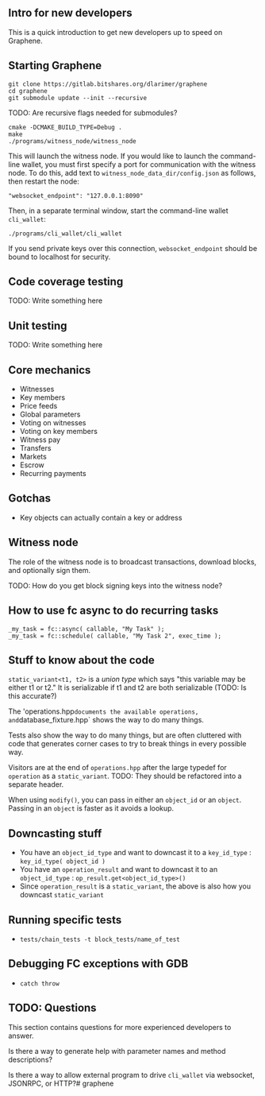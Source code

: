 Intro for new developers
------------------------

This is a quick introduction to get new developers up to speed on Graphene.

Starting Graphene
-----------------

    git clone https://gitlab.bitshares.org/dlarimer/graphene
    cd graphene
    git submodule update --init --recursive

TODO:  Are recursive flags needed for submodules?

    cmake -DCMAKE_BUILD_TYPE=Debug .
    make
    ./programs/witness_node/witness_node

This will launch the witness node. If you would like to launch the command-line wallet, you must first specify a port for communication with the witness node. To do this, add text to `witness_node_data_dir/config.json` as follows, then restart the node:

    "websocket_endpoint": "127.0.0.1:8090"

Then, in a separate terminal window, start the command-line wallet `cli_wallet`:

    ./programs/cli_wallet/cli_wallet

If you send private keys over this connection, `websocket_endpoint` should be bound to localhost for security.

Code coverage testing
---------------------

TODO:  Write something here

Unit testing
------------

TODO:  Write something here

Core mechanics
--------------

- Witnesses
- Key members
- Price feeds
- Global parameters
- Voting on witnesses
- Voting on key members
- Witness pay
- Transfers
- Markets
- Escrow
- Recurring payments

Gotchas
-------

- Key objects can actually contain a key or address

Witness node
------------

The role of the witness node is to broadcast transactions, download blocks, and optionally sign them.

TODO:  How do you get block signing keys into the witness node?

How to use fc async to do recurring tasks
-----------------------------------------

    _my_task = fc::async( callable, "My Task" );
    _my_task = fc::schedule( callable, "My Task 2", exec_time );

Stuff to know about the code
----------------------------

`static_variant<t1, t2>` is a *union type* which says "this variable may be either t1 or t2."  It is serializable if t1 and t2 are both serializable (TODO:  Is this accurate?)

The 'operations.hpp` documents the available operations, and `database_fixture.hpp` shows the way to do many things.

Tests also show the way to do many things, but are often cluttered with code that generates corner cases to try to break things in every possible way.

Visitors are at the end of `operations.hpp` after the large typedef for `operation` as a `static_variant`.  TODO:  They should be refactored into a separate header.

When using `modify()`, you can pass in either an `object_id` or an `object`.  Passing in an `object` is faster as it avoids a lookup.

Downcasting stuff
-----------------

- You have an `object_id_type` and want to downcast it to a `key_id_type` : `key_id_type( object_id )`
- You have an `operation_result` and want to downcast it to an `object_id_type` : `op_result.get<object_id_type>()`
- Since `operation_result` is a `static_variant`, the above is also how you downcast `static_variant`

Running specific tests
----------------------

- `tests/chain_tests -t block_tests/name_of_test`

Debugging FC exceptions with GDB
--------------------------------

- `catch throw`

TODO: Questions
---------------

This section contains questions for more experienced developers to answer.

Is there a way to generate help with parameter names and method descriptions?

Is there a way to allow external program to drive `cli_wallet` via websocket, JSONRPC, or HTTP?# graphene
